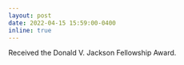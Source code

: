 ```yaml
---
layout: post
date: 2022-04-15 15:59:00-0400
inline: true
---
```


Received the Donald V. Jackson Fellowship Award.
